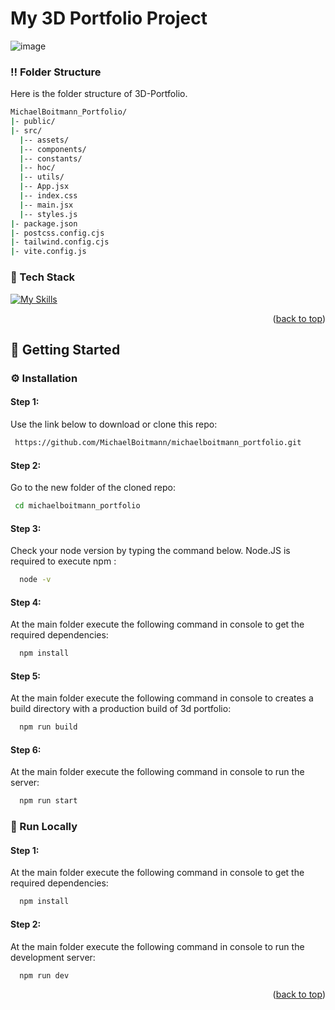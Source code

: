 # My 3D Portfolio Project

![image](https://github.com/MichaelBoitmann/michaelboitmann_portfolio/assets/55775047/a7e46e0a-4c45-4c62-a098-ac1404c3f5aa)


### :bangbang: Folder Structure

Here is the folder structure of 3D-Portfolio.
```bash
MichaelBoitmann_Portfolio/
|- public/
|- src/
  |-- assets/
  |-- components/
  |-- constants/
  |-- hoc/
  |-- utils/
  |-- App.jsx
  |-- index.css
  |-- main.jsx
  |-- styles.js
|- package.json  
|- postcss.config.cjs
|- tailwind.config.cjs
|- vite.config.js
```

### :space_invader: Tech Stack

[![My Skills](https://skillicons.dev/icons?i=js,react,tailwind,threejs)](https://skillicons.dev)

<p align="right">(<a href="#readme-top">back to top</a>)</p>

<!-- Getting Started -->
## :toolbox: Getting Started

<!-- Installation -->
### :gear: Installation

#### Step 1:
Use the link below to download or clone this repo:

```bash
 https://github.com/MichaelBoitmann/michaelboitmann_portfolio.git
```

#### Step 2:
Go to the new folder of the cloned repo:

```bash
 cd michaelboitmann_portfolio
```

#### Step 3:

Check your node version by typing the command below. Node.JS is required to execute npm :

```bash
  node -v
```

#### Step 4:

At the main folder execute the following command in console to get the required dependencies:

```bash
  npm install
```

#### Step 5:

At the main folder execute the following command in console to creates a build directory with a production build of 3d portfolio:

```bash
  npm run build
```

#### Step 6:

At the main folder execute the following command in console to run the server:

```bash
  npm run start
```

<!-- Run Locally -->
### :running: Run Locally

#### Step 1:

At the main folder execute the following command in console to get the required dependencies:

```bash
  npm install
```

#### Step 2:

At the main folder execute the following command in console to run the development server:

```bash
  npm run dev
```

<p align="right">(<a href="#readme-top">back to top</a>)</p>

